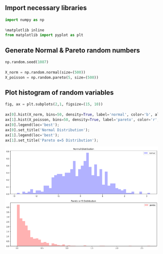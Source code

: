 ## Import necessary libraries


```python
import numpy as np

%matplotlib inline
from matplotlib import pyplot as plt
```

## Generate Normal & Pareto random numbers


```python
np.random.seed(1087)

X_norm = np.random.normal(size=(500))
X_poisson = np.random.pareto(5, size=(500))
```

## Plot histogram of random variables


```python
fig, ax = plt.subplots(2,1, figsize=(15, 10))

ax[0].hist(X_norm, bins=50, density=True, label='normal', color='b', alpha=0.3)
ax[1].hist(X_poisson, bins=50, density=True, label='pareto', color='r', alpha=0.3)
ax[0].legend(loc='best');
ax[0].set_title('Normal Distribution');
ax[1].legend(loc='best');
ax[1].set_title('Pareto α=5 Distribution');
```


![png](Distributions_files/Distributions_5_0.png)



```python

```
